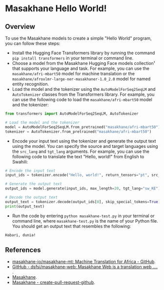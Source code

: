 # Masakhane Hello World!

## Overview

To use the Masakhane models to create a simple "Hello World" program, you can follow these steps:

- Install the Hugging Face Transformers library by running the command `pip install transformers` in your terminal or command line.
- Choose a model from the Masakhane Hugging Face models collection¹ that supports your language and task. For example, you can use the `masakhane/afri-mbart50` model for machine translation or the `masakhane/afroxlmr-large-ner-masakhaner-1.0_2.0` model for named entity recognition.
- Load the model and the tokenizer using the `AutoModelForSeq2SeqLM` and `AutoTokenizer` classes from the Transformers library. For example, you can use the following code to load the `masakhane/afri-mbart50` model and the tokenizer:

```python
from transformers import AutoModelForSeq2SeqLM, AutoTokenizer

# Load the model and the tokenizer
model = AutoModelForSeq2SeqLM.from_pretrained("masakhane/afri-mbart50")
tokenizer = AutoTokenizer.from_pretrained("masakhane/afri-mbart50")
```

- Encode your input text using the tokenizer and generate the output text using the model. You can specify the source and target languages using the `src_lang` and `tgt_lang` arguments. For example, you can use the following code to translate the text "Hello, world!" from English to Swahili:

```python
# Encode the input text
input_ids = tokenizer.encode("Hello, world!", return_tensors="pt", src_lang="en_XX")

# Generate the output text
output_ids = model.generate(input_ids, max_length=20, tgt_lang="sw_KE")

# Decode the output text
output_text = tokenizer.decode(output_ids[0], skip_special_tokens=True)
print(output_text)
```

- Run the code by entering `python masakhane-test.py` in your terminal or command line, where `masakhane-test.py` is the name of your Python file. You should get an output text that resembles the following:

```
Habari, dunia!
```

## References

- [masakhane-io/masakhane-mt: Machine Translation for Africa - GitHub](https://github.com/masakhane-io/masakhane-mt).
- [GitHub - dsfsi/masakhane-web: Masakhane Web is a translation web .... ](https://github.com/dsfsi/masakhane-web).
- [Masakhane](https://www.masakhane.io/).
- [Masakhane - create-pull-request-github](https://opensource.com/article/19/7/create-pull-request-github).

